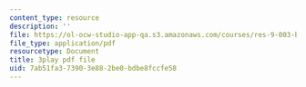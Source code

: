 ```yaml
---
content_type: resource
description: ''
file: https://ol-ocw-studio-app-qa.s3.amazonaws.com/courses/res-9-003-brains-minds-and-machines-summer-course-summer-2015/7ab51fa373903e882be0bdbe8fccfe58_43kansULeBE.pdf
file_type: application/pdf
resourcetype: Document
title: 3play pdf file
uid: 7ab51fa3-7390-3e88-2be0-bdbe8fccfe58
---
```

